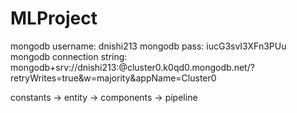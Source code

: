 # MLProject

mongodb username: dnishi213 
mongodb pass: iucG3svI3XFn3PUu 
mongodb connection string: mongodb+srv://dnishi213:<iucG3svI3XFn3PUu>@cluster0.k0qd0.mongodb.net/?retryWrites=true&w=majority&appName=Cluster0 


constants -> entity ->  components -> pipeline